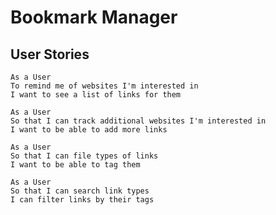 # Bookmark Manager


## User Stories
```
As a User
To remind me of websites I'm interested in
I want to see a list of links for them
```
```
As a User
So that I can track additional websites I'm interested in
I want to be able to add more links
```
```
As a User
So that I can file types of links
I want to be able to tag them
```
```
As a User
So that I can search link types
I can filter links by their tags
```
